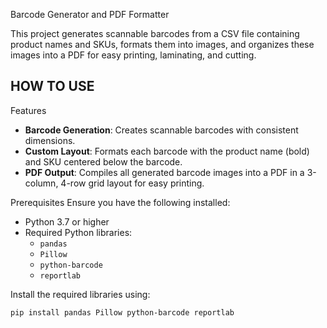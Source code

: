  Barcode Generator and PDF Formatter

This project generates scannable barcodes from a CSV file containing product names and SKUs, formats them into images, and organizes these images into a PDF for easy printing, laminating, and cutting.

HOW TO USE
- 

Features
- **Barcode Generation**: Creates scannable barcodes with consistent dimensions.
- **Custom Layout**: Formats each barcode with the product name (bold) and SKU centered below the barcode.
- **PDF Output**: Compiles all generated barcode images into a PDF in a 3-column, 4-row grid layout for easy printing.

Prerequisites
Ensure you have the following installed:
- Python 3.7 or higher
- Required Python libraries:
  - `pandas`
  - `Pillow`
  - `python-barcode`
  - `reportlab`

Install the required libraries using:
```bash
pip install pandas Pillow python-barcode reportlab
